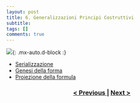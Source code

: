 ```yaml
---
layout: post
title: 6. Generalizzazioni Principi Costruttivi
subtitle:
tags: []
comments: true
---
```


![](https://velitch.github.io/velitch/assets/img/learn/il_paradigma_di_stockhausen/fig13.png){: .mx-auto.d-block :}


- [Serializzazione](https://velitch.github.io/velitch/2021-11-02-06_01_serializzazione/)
- [Genesi della forma](https://velitch.github.io/velitch/2021-11-02-06_02_genesi_della_forma/)
- [Proiezione della formula](https://velitch.github.io/velitch/2021-11-02-06_03_proiezione_della_formula/)


<h3 style="text-align:center">
<a href="https://velitch.github.io/velitch/2021-11-02-05_05_processo/">< Previous </a>
|
<a href="https://velitch.github.io/velitch/2021-11-02-06_01_serializzazione/">Next ></a>
</h3>
